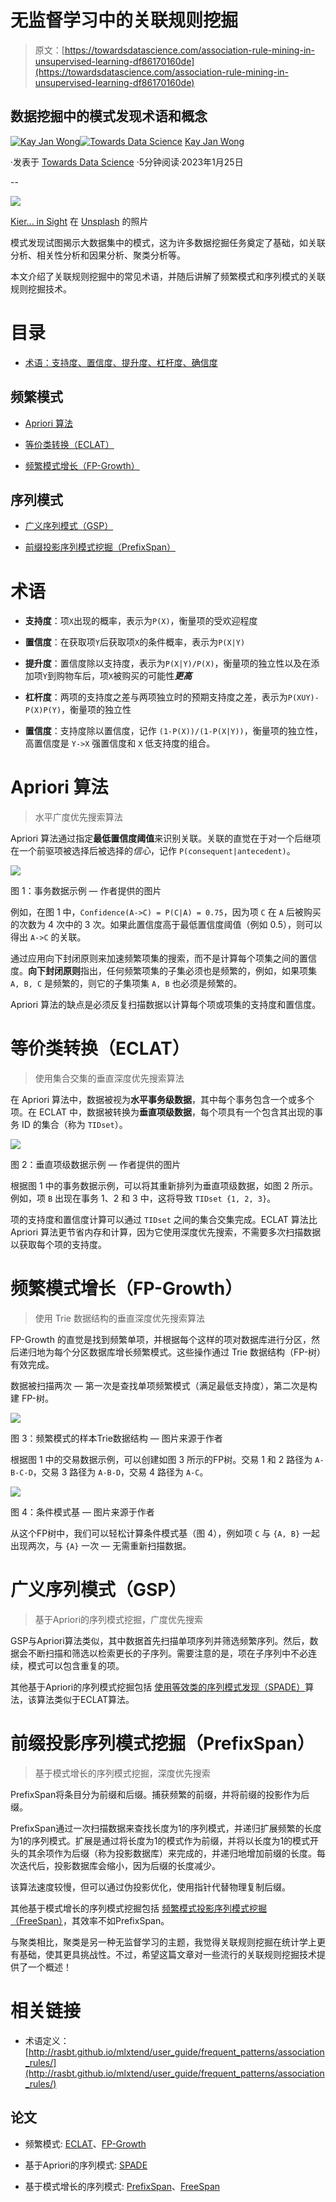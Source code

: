 # 无监督学习中的关联规则挖掘

> 原文：[https://towardsdatascience.com/association-rule-mining-in-unsupervised-learning-df86170160de](https://towardsdatascience.com/association-rule-mining-in-unsupervised-learning-df86170160de)

## 数据挖掘中的模式发现术语和概念

[](https://kayjanwong.medium.com/?source=post_page-----df86170160de--------------------------------)[![Kay Jan Wong](../Images/28e803eca6327d97b6aa97ee4095d7bd.png)](https://kayjanwong.medium.com/?source=post_page-----df86170160de--------------------------------)[](https://towardsdatascience.com/?source=post_page-----df86170160de--------------------------------)[![Towards Data Science](../Images/a6ff2676ffcc0c7aad8aaf1d79379785.png)](https://towardsdatascience.com/?source=post_page-----df86170160de--------------------------------) [Kay Jan Wong](https://kayjanwong.medium.com/?source=post_page-----df86170160de--------------------------------)

·发表于 [Towards Data Science](https://towardsdatascience.com/?source=post_page-----df86170160de--------------------------------) ·5分钟阅读·2023年1月25日

--

![](../Images/a6785c84b324d9b94cdc3e0fc0f84db0.png)

[Kier... in Sight](https://unsplash.com/@kierinsight?utm_source=medium&utm_medium=referral) 在 [Unsplash](https://unsplash.com/?utm_source=medium&utm_medium=referral) 的照片

模式发现试图揭示大数据集中的模式，这为许多数据挖掘任务奠定了基础，如关联分析、相关性分析和因果分析、聚类分析等。

本文介绍了关联规则挖掘中的常见术语，并随后讲解了频繁模式和序列模式的关联规则挖掘技术。

# 目录

+   [术语：支持度、置信度、提升度、杠杆度、确信度](https://medium.com/p/df86170160de/#2842)

## **频繁模式**

+   [Apriori 算法](https://medium.com/p/df86170160de/#035c)

+   [等价类转换（ECLAT）](https://medium.com/p/df86170160de/#5f42)

+   [频繁模式增长（FP-Growth）](https://medium.com/p/df86170160de/#a37a)

## 序列模式

+   [广义序列模式（GSP）](https://medium.com/p/df86170160de/#e8ad)

+   [前缀投影序列模式挖掘（PrefixSpan）](https://medium.com/p/df86170160de/#4226)

# 术语

+   **支持度**：项`X`出现的概率，表示为`P(X)`，衡量项的受欢迎程度

+   **置信度**：在获取项`Y`后获取项`X`的条件概率，表示为`P(X|Y)`

+   **提升度**：置信度除以支持度，表示为`P(X|Y)/P(X)`，衡量项的独立性以及在添加项`Y`到购物车后，项`X`被购买的可能性***更高***

+   **杠杆度**：两项的支持度之差与两项独立时的预期支持度之差，表示为`P(XUY)-P(X)P(Y)`，衡量项的独立性

+   **置信度**：支持度除以置信度，记作 `(1-P(X))/(1-P(X|Y))`，衡量项的独立性，高置信度是 `Y->X` 强置信度和 `X` 低支持度的组合。

# Apriori 算法

> 水平广度优先搜索算法

Apriori 算法通过指定**最低置信度阈值**来识别关联。关联的直觉在于对一个后继项在一个前驱项被选择后被选择的*信心*，记作 `P(consequent|antecedent)`。

![](../Images/0a962143017ac934fd470d8abb84c798.png)

图 1：事务数据示例 — 作者提供的图片

例如，在图 1 中，`Confidence(A->C) = P(C|A) = 0.75`，因为项 `C` 在 `A` 后被购买的次数为 4 次中的 3 次。如果此置信度高于最低置信度阈值（例如 0.5），则可以得出 `A->C` 的关联。

通过应用向下封闭原则来加速频繁项集的搜索，而不是计算每个项集之间的置信度。**向下封闭原则**指出，任何频繁项集的子集必须也是频繁的，例如，如果项集 `A, B, C` 是频繁的，则它的子集项集 `A, B` 也必须是频繁的。

Apriori 算法的缺点是必须反复扫描数据以计算每个项或项集的支持度和置信度。

# 等价类转换（ECLAT）

> 使用集合交集的垂直深度优先搜索算法

在 Apriori 算法中，数据被视为**水平事务级数据**，其中每个事务包含一个或多个项。在 ECLAT 中，数据被转换为**垂直项级数据**，每个项具有一个包含其出现的事务 ID 的集合（称为 `TIDset`）。

![](../Images/d677c16990e0f52f5f618476fe4f6404.png)

图 2：垂直项级数据示例 — 作者提供的图片

根据图 1 中的事务数据示例，可以将其重新排列为垂直项级数据，如图 2 所示。例如，项 `B` 出现在事务 1、2 和 3 中，这将导致 `TIDset {1, 2, 3}`。

项的支持度和置信度计算可以通过 `TIDset` 之间的集合交集完成。ECLAT 算法比 Apriori 算法更节省内存和计算，因为它使用深度优先搜索，不需要多次扫描数据以获取每个项的支持度。

# 频繁模式增长（FP-Growth）

> 使用 Trie 数据结构的垂直深度优先搜索算法

FP-Growth 的直觉是找到频繁单项，并根据每个这样的项对数据库进行分区，然后递归地为每个分区数据库增长频繁模式。这些操作通过 Trie 数据结构（FP-树）有效完成。

数据被扫描两次 — 第一次是查找单项频繁模式（满足最低支持度），第二次是构建 FP-树。

![](../Images/76f8d9b7df9f3d72ebcf4667b41f0063.png)

图 3：频繁模式的样本Trie数据结构 — 图片来源于作者

根据图 1 中的交易数据示例，可以创建如图 3 所示的FP树。交易 1 和 2 路径为 `A-B-C-D`，交易 3 路径为 `A-B-D`，交易 4 路径为 `A-C`。

![](../Images/f59802a204b2fbef57e5d31da39ab4b1.png)

图 4：条件模式基 — 图片来源于作者

从这个FP树中，我们可以轻松计算条件模式基（图 4），例如项 `C` 与 `{A, B}` 一起出现两次，与 `{A}` 一次 — 无需重新扫描数据。

# 广义序列模式（GSP）

> 基于Apriori的序列模式挖掘，广度优先搜索

GSP与Apriori算法类似，其中数据首先扫描单项序列并筛选频繁序列。然后，数据会不断扫描和筛选以检索更长的子序列。需要注意的是，项在子序列中不必连续，模式可以包含重复的项。

其他基于Apriori的序列模式挖掘包括 [使用等效类的序列模式发现（SPADE）](http://www.philippe-fournier-viger.com/spmf/SPADE.pdf)算法，该算法类似于ECLAT算法。

# 前缀投影序列模式挖掘（PrefixSpan）

> 基于模式增长的序列模式挖掘，深度优先搜索

PrefixSpan将条目分为前缀和后缀。捕获频繁的前缀，并将前缀的投影作为后缀。

PrefixSpan通过一次扫描数据来查找长度为1的序列模式，并递归扩展频繁的长度为1的序列模式。扩展是通过将长度为1的模式作为前缀，并将以长度为1的模式开头的其余项作为后缀（称为投影数据库）来完成的，并递归地增加前缀的长度。每次迭代后，投影数据库会缩小，因为后缀的长度减少。

该算法速度较慢，但可以通过伪投影优化，使用指针代替物理复制后缀。

其他基于模式增长的序列模式挖掘包括 [频繁模式投影序列模式挖掘（FreeSpan）](https://www.researchgate.net/publication/221654035_FreeSpan_Frequent_pattern-projected_sequential_pattern_mining)，其效率不如PrefixSpan。

与聚类相比，聚类是另一种无监督学习的主题，我觉得关联规则挖掘在统计学上更有基础，使其更具挑战性。不过，希望这篇文章对一些流行的关联规则挖掘技术提供了一个概述！

# 相关链接

+   术语定义： [http://rasbt.github.io/mlxtend/user_guide/frequent_patterns/association_rules/](http://rasbt.github.io/mlxtend/user_guide/frequent_patterns/association_rules/)

## 论文

+   频繁模式: [ECLAT](https://www.researchgate.net/publication/303523871_ECLAT_Algorithm_for_Frequent_Item_sets_Generation)、[FP-Growth](https://borgelt.net/papers/fpgrowth.pdf)

+   基于Apriori的序列模式: [SPADE](http://www.philippe-fournier-viger.com/spmf/SPADE.pdf)

+   基于模式增长的序列模式: [PrefixSpan](http://hanj.cs.illinois.edu/pdf/span01.pdf)、[FreeSpan](https://www.researchgate.net/publication/221654035_FreeSpan_Frequent_pattern-projected_sequential_pattern_mining)
